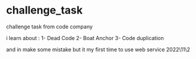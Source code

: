 # challenge_task
challenge task from code company 

i learn about :
1- Dead Code
2- Boat Anchor
3- Code duplication

and in make some mistake but it my first time to use web service 
2022\11\2
